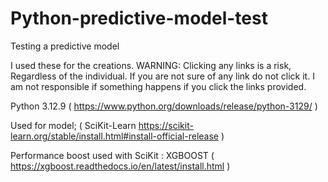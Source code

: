 # Python-predictive-model-test
Testing a predictive model

I used these for the creations.
WARNING:  Clicking any links is a risk, Regardless of the individual. If you are not sure of any link do not click it. 
I am not responsible if something happens if you click the links provided.

Python 3.12.9 ( https://www.python.org/downloads/release/python-3129/ )

Used for model; ( SciKit-Learn https://scikit-learn.org/stable/install.html#install-official-release )

Performance boost used with SciKit : XGBOOST ( https://xgboost.readthedocs.io/en/latest/install.html )

